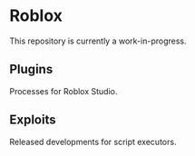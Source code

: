 # Roblox
This repository is currently a work-in-progress.

## Plugins
Processes for Roblox Studio.

## Exploits
Released developments for script executors.
